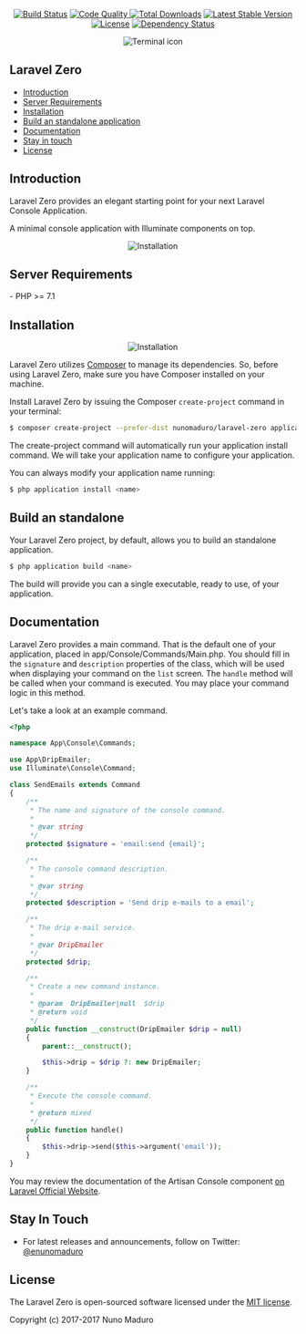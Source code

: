 <p align="center">
  <a href="https://travis-ci.org/nunomaduro/laravel-zero"><img src="https://travis-ci.org/nunomaduro/laravel-zero.svg?branch=stable" alt="Build Status"></a>
  <a href="https://scrutinizer-ci.com/g/nunomaduro/laravel-zero/?branch=stable"><img src="https://scrutinizer-ci.com/g/nunomaduro/laravel-zero/badges/quality-score.png?b=stable" alt="Code Quality" />
  <a href="https://packagist.org/packages/nunomaduro/laravel-zero"><img src="https://poser.pugx.org/nunomaduro/laravel-zero/d/total.svg" alt="Total Downloads"></a>
  <a href="https://packagist.org/packages/nunomaduro/laravel-zero"><img src="https://poser.pugx.org/nunomaduro/laravel-zero/v/stable.svg" alt="Latest Stable Version"></a>
  <a href="https://packagist.org/packages/nunomaduro/laravel-zero"><img src="https://poser.pugx.org/nunomaduro/laravel-zero/license.svg" alt="License"></a>
  <a href='https://www.versioneye.com/user/projects/58d9809026a5bb0038e4206b'><img src='https://www.versioneye.com/user/projects/58d9809026a5bb0038e4206b/badge.svg?style=flat-square' alt="Dependency Status" /></a>
</p>

<p align="center">
    <img title="Terminal icon" src="https://raw.githubusercontent.com/nunomaduro/laravel-zero/26df832a0e72f1002d3a94455475ccd5534e9f40/docs/logo.png" />
</p>

## Laravel Zero

- [Introduction](#introduction)
- [Server Requirements](#server-requirements)
- [Installation](#installation)
- [Build an standalone application](#build-an-standalone)
- [Documentation](#documentation)
- [Stay in touch](#stay-in-touch)
- [License](#license)

<a name="introduction"></a>
## Introduction

Laravel Zero provides an elegant starting point for your next Laravel Console Application.

A minimal console application with Illuminate components on top.

<p align="center">
    <img title="Installation" src="https://raw.githubusercontent.com/nunomaduro/laravel-zero/stable/docs/commands.gif" />
</p>

<a name="server-requirements"></a>
## Server Requirements

<div class="content-list" markdown="1">
- PHP >= 7.1
</div>

<a name="installation"></a>
## Installation

<p align="center">
    <img title="Installation" src="https://raw.githubusercontent.com/nunomaduro/laravel-zero/stable/docs/install.gif" />
</p>

Laravel Zero utilizes [Composer](https://getcomposer.org) to manage its dependencies. So, before using Laravel Zero, make sure you have Composer installed on your machine.

Install Laravel Zero by issuing the Composer `create-project` command in your terminal:

```sh
$ composer create-project --prefer-dist nunomaduro/laravel-zero application
```

The create-project command will automatically run your application install command. We will take your application name to configure your application.

You can always modify your application name running:

```sh
$ php application install <name>
```

<a name="build-an-standalone"></a>
## Build an standalone

Your Laravel Zero project, by default, allows you to build an standalone application.

```sh
$ php application build <name>
```

The build will provide you can a single executable, ready to use, of your application.

<a name="documentation"></a>
## Documentation

Laravel Zero provides a main command. That is the default one of your application, placed in app/Console/Commands/Main.php. You should fill in the `signature` and `description` properties of the class, which will be used when displaying your command on the `list` screen. The `handle` method will be called when your command is executed. You may place your command logic in this method.

Let's take a look at an example command.

```php
<?php

namespace App\Console\Commands;

use App\DripEmailer;
use Illuminate\Console\Command;

class SendEmails extends Command
{
    /**
     * The name and signature of the console command.
     *
     * @var string
     */
    protected $signature = 'email:send {email}';

    /**
     * The console command description.
     *
     * @var string
     */
    protected $description = 'Send drip e-mails to a email';

    /**
     * The drip e-mail service.
     *
     * @var DripEmailer
     */
    protected $drip;

    /**
     * Create a new command instance.
     *
     * @param  DripEmailer|null  $drip
     * @return void
     */
    public function __construct(DripEmailer $drip = null)
    {
        parent::__construct();

        $this->drip = $drip ?: new DripEmailer;
    }

    /**
     * Execute the console command.
     *
     * @return mixed
     */
    public function handle()
    {
        $this->drip->send($this->argument('email'));
    }
}
```

You may review the documentation of the Artisan Console component [on Laravel Official Website](https://laravel.com/docs/5.4/artisan).

<a name="stay-in-touch"></a>
## Stay In Touch

- For latest releases and announcements, follow on Twitter: [@enunomaduro](https://twitter.com/enunomaduro)

<a name="license"></a>
## License

The Laravel Zero is open-sourced software licensed under the [MIT license](http://opensource.org/licenses/MIT).

Copyright (c) 2017-2017 Nuno Maduro
